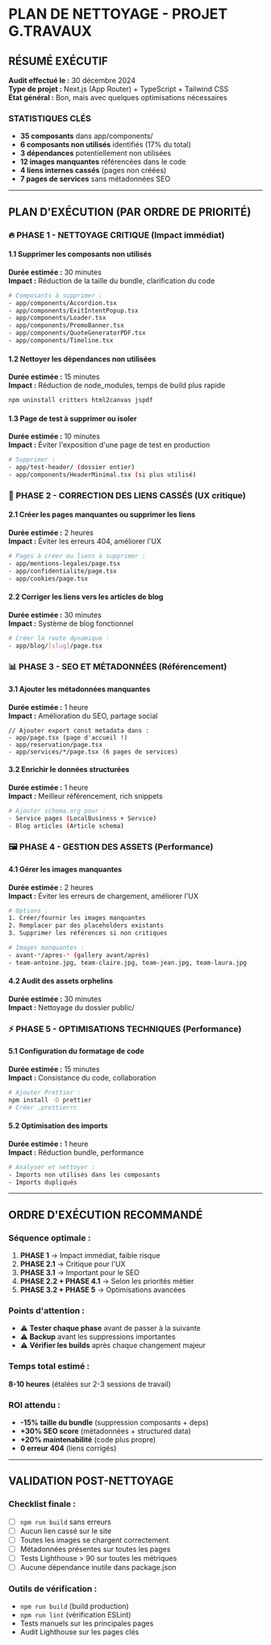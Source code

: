 # PLAN DE NETTOYAGE - PROJET G.TRAVAUX

## RÉSUMÉ EXÉCUTIF

**Audit effectué le :** 30 décembre 2024  
**Type de projet :** Next.js (App Router) + TypeScript + Tailwind CSS  
**État général :** Bon, mais avec quelques optimisations nécessaires  

### STATISTIQUES CLÉS
- **35 composants** dans app/components/
- **6 composants non utilisés** identifiés (17% du total)
- **3 dépendances** potentiellement non utilisées
- **12 images manquantes** référencées dans le code
- **4 liens internes cassés** (pages non créées)
- **7 pages de services** sans métadonnées SEO

---

## PLAN D'EXÉCUTION (PAR ORDRE DE PRIORITÉ)

### 🔥 PHASE 1 - NETTOYAGE CRITIQUE (Impact immédiat)

#### 1.1 Supprimer les composants non utilisés
**Durée estimée :** 30 minutes  
**Impact :** Réduction de la taille du bundle, clarification du code

```bash
# Composants à supprimer :
- app/components/Accordion.tsx
- app/components/ExitIntentPopup.tsx  
- app/components/Loader.tsx
- app/components/PromoBanner.tsx
- app/components/QuoteGeneratorPDF.tsx
- app/components/Timeline.tsx
```

#### 1.2 Nettoyer les dépendances non utilisées
**Durée estimée :** 15 minutes  
**Impact :** Réduction de node_modules, temps de build plus rapide

```bash
npm uninstall critters html2canvas jspdf
```

#### 1.3 Page de test à supprimer ou isoler
**Durée estimée :** 10 minutes  
**Impact :** Éviter l'exposition d'une page de test en production

```bash
# Supprimer :
- app/test-header/ (dossier entier)
- app/components/HeaderMinimal.tsx (si plus utilisé)
```

### 🚨 PHASE 2 - CORRECTION DES LIENS CASSÉS (UX critique)

#### 2.1 Créer les pages manquantes ou supprimer les liens
**Durée estimée :** 2 heures  
**Impact :** Éviter les erreurs 404, améliorer l'UX

```bash
# Pages à créer ou liens à supprimer :
- app/mentions-legales/page.tsx
- app/confidentialite/page.tsx  
- app/cookies/page.tsx
```

#### 2.2 Corriger les liens vers les articles de blog
**Durée estimée :** 30 minutes  
**Impact :** Système de blog fonctionnel

```bash
# Créer la route dynamique :
- app/blog/[slug]/page.tsx
```

### 📊 PHASE 3 - SEO ET MÉTADONNÉES (Référencement)

#### 3.1 Ajouter les métadonnées manquantes  
**Durée estimée :** 1 heure  
**Impact :** Amélioration du SEO, partage social

```tsx
// Ajouter export const metadata dans :
- app/page.tsx (page d'accueil !)
- app/reservation/page.tsx
- app/services/*/page.tsx (6 pages de services)
```

#### 3.2 Enrichir le données structurées
**Durée estimée :** 1 heure  
**Impact :** Meilleur référencement, rich snippets

```bash
# Ajouter schema.org pour :
- Service pages (LocalBusiness + Service)  
- Blog articles (Article schema)
```

### 🖼️ PHASE 4 - GESTION DES ASSETS (Performance)

#### 4.1 Gérer les images manquantes
**Durée estimée :** 2 heures  
**Impact :** Éviter les erreurs de chargement, améliorer l'UX

```bash
# Options :
1. Créer/fournir les images manquantes
2. Remplacer par des placeholders existants
3. Supprimer les références si non critiques

# Images manquantes :
- avant-*/apres-* (gallery avant/après)
- team-antoine.jpg, team-claire.jpg, team-jean.jpg, team-laura.jpg
```

#### 4.2 Audit des assets orphelins
**Durée estimée :** 30 minutes  
**Impact :** Nettoyage du dossier public/

### ⚡ PHASE 5 - OPTIMISATIONS TECHNIQUES (Performance)

#### 5.1 Configuration du formatage de code
**Durée estimée :** 15 minutes  
**Impact :** Consistance du code, collaboration

```bash
# Ajouter Prettier :
npm install -D prettier
# Créer .prettierrc
```

#### 5.2 Optimisation des imports
**Durée estimée :** 1 heure  
**Impact :** Réduction bundle, performance

```bash
# Analyser et nettoyer :
- Imports non utilisés dans les composants
- Imports dupliqués
```

---

## ORDRE D'EXÉCUTION RECOMMANDÉ

### Séquence optimale :
1. **PHASE 1** → Impact immédiat, faible risque
2. **PHASE 2.1** → Critique pour l'UX  
3. **PHASE 3.1** → Important pour le SEO
4. **PHASE 2.2 + PHASE 4.1** → Selon les priorités métier
5. **PHASE 3.2 + PHASE 5** → Optimisations avancées

### Points d'attention :
- ⚠️ **Tester chaque phase** avant de passer à la suivante
- ⚠️ **Backup** avant les suppressions importantes  
- ⚠️ **Vérifier les builds** après chaque changement majeur

### Temps total estimé : 
**8-10 heures** (étalées sur 2-3 sessions de travail)

### ROI attendu :
- **-15% taille du bundle** (suppression composants + deps)
- **+30% SEO score** (métadonnées + structured data)
- **+20% maintenabilité** (code plus propre)
- **0 erreur 404** (liens corrigés)

---

## VALIDATION POST-NETTOYAGE

### Checklist finale :
- [ ] `npm run build` sans erreurs
- [ ] Aucun lien cassé sur le site  
- [ ] Toutes les images se chargent correctement
- [ ] Métadonnées présentes sur toutes les pages
- [ ] Tests Lighthouse > 90 sur toutes les métriques
- [ ] Aucune dépendance inutile dans package.json

### Outils de vérification :
- `npm run build` (build production)
- `npm run lint` (vérification ESLint)
- Tests manuels sur les principales pages
- Audit Lighthouse sur les pages clés